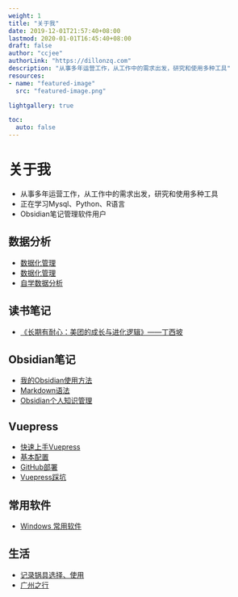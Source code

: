 ```yaml
---
weight: 1
title: "关于我"
date: 2019-12-01T21:57:40+08:00
lastmod: 2020-01-01T16:45:40+08:00
draft: false
author: "ccjee"
authorLink: "https://dillonzq.com"
description: "从事多年运营工作，从工作中的需求出发，研究和使用多种工具"
resources:
- name: "featured-image"
  src: "featured-image.png"

lightgallery: true

toc:
  auto: false
---
```

<!--more-->
# 关于我

- 从事多年运营工作，从工作中的需求出发，研究和使用多种工具
- 正在学习Mysql、Python、R语言
- Obsidian笔记管理软件用户

## 数据分析

- [数据化管理](project/data/day1.html)
- [数据化管理](/project/data/day2.html)
- [自学数据分析](/project/data/guide.html)

## 读书笔记

- [《长期有耐心：美团的成长与进化逻辑》——丁西坡](/project/read/meituan.html)

## Obsidian笔记

- [我的Obsidian使用方法](/project/obsidian/obsidian.html)
- [Markdown语法](/project/obsidian/markdown.html)
- [Obsidian个人知识管理](/project/obsidian/个人知识管理.html)

## Vuepress

- [快速上手Vuepress](/project/blog/快速上手Vuepress.html)
- [基本配置](/project/blog/基本配置.html)
- [GitHub部署](/project/blog/GitHub部署.html)
- [Vuepress踩坑](/project/blog/Vuepress踩坑.html)

## 常用软件

- [Windows 常用软件](/software.html)

## 生活

- [记录锅具选择、使用](/project/life/锅具.html)
- [广州之行](/project/life/广州之行.html)